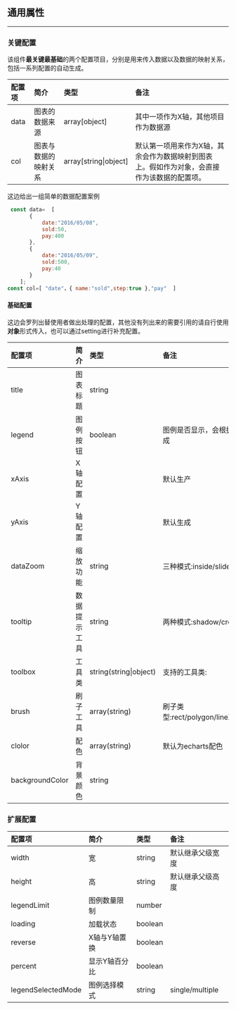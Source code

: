 ## 通用属性

---

### 关键配置

该组件**最关键最基础**的两个配置项目，分别是用来传入数据以及数据的映射关系，包括一系列配置的自动生成。

| 配置项 | 简介 | 类型 | 备注 |
| :--- | :--- | :--- | :--- |
| data | 图表的数据来源 | array\[object\] | 其中一项作为X轴，其他项目作为数据源 |
| col | 图表与数据的映射关系 | array\[string\|object\] | 默认第一项用来作为X轴，其余会作为数据映射到图表上。假如作为对象，会直接作为该数据的配置项。 |

这边给出一组简单的数据配置案例

```js
 const data=  [
       {
           date:"2016/05/08",
           sold:50,
           pay:400
       },
       {
           date:"2016/05/09",
           sold:500,
           pay:40
       }
    ];
const col=[ "date"，{ name:"sold",step:true },"pay"  ]
```

#### 基础配置

这边会罗列出替使用者做出处理的配置，其他没有列出来的需要引用的请自行使用**对象**形式传入，也可以通过setting进行补充配置。

| 配置项 | 简介 | 类型 | 备注 |
| :--- | :--- | :--- | :--- |
| title | 图表标题 | string |  |
| legend | 图例按钮 | boolean | 图例是否显示，会根据col的数据自动生成 |
| xAxis | X轴配置 |  | 默认生产 |
| yAxis | Y轴配置 |  | 默认生成 |
| dataZoom | 缩放功能 | string | 三种模式:inside/slider/both |
| tooltip | 数据提示工具 | string | 两种模式:shadow/cross |
| toolbox | 工具类 | string\(string\|object\) | 支持的工具类: |
| brush | 刷子工具 | array\(string\) | 刷子类型:rect/polygon/lineX/lineY/keep/clear |
| clolor | 配色 | array\(string\) | 默认为echarts配色 |
| backgroundColor | 背景颜色 | string |  |

### 扩展配置

| 配置项 | 简介 | 类型 | 备注 |
| :--- | :--- | :--- | :--- |
| width | 宽 | string | 默认继承父级宽度 |
| height | 高 | string | 默认继承父级高度 |
| legendLimit | 图例数量限制 | number |  |
| loading | 加载状态 | boolean |  |
| reverse | X轴与Y轴置换 | boolean |  |
| percent | 显示Y轴百分比 | boolean |  |
| legendSelectedMode | 图例选择模式 | string | single/multiple |



